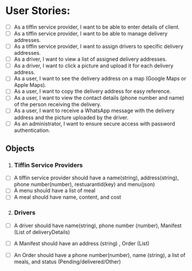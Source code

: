 # User Stories:

- [ ] As a tiffin service provider, I want to be able to enter details of client.
- [ ] As a tiffin service provider, I want to be able to manage delivery addresses.
- [ ] As a tiffin service provider, I want to assign drivers to specific delivery addresses.
- [ ] As a driver, I want to view a list of assigned delivery addresses.
- [ ] As a driver, I want to click a picture and upload it for each delivery address.
- [ ] As a user, I want to see the delivery address on a map (Google Maps or Apple Maps).
- [ ] As a user, I want to copy the delivery address for easy reference.
- [ ] As a user, I want to view the contact details (phone number and name) of the person receiving the delivery.
- [ ] As a user, I want to receive a WhatsApp message with the delivery address and the picture uploaded by the driver.
- [ ] As an administrator, I want to ensure secure access with password authentication.

## Objects

1. ### Tiffin Service Providers
- [ ] A tiffin service provider should have a name(string), address(string), phone number(number), restuarantid(key) and menu(json)
- [ ] A menu should have a list of meal
- [ ] A meal should have name, content, and cost

2. ### Drivers
- [ ] A driver should have name(string), phone number (number), Manifest (List of deliveryDetails)
- [ ] A Manifest should have an address (string) ,  Order (List)
- [ ] An Order should have a phone number(number), name (string), a list of meals, and status (Pending/delivered/Other)




